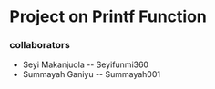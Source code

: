 # Project on Printf Function
### collaborators
* Seyi Makanjuola -- Seyifunmi360
* Summayah Ganiyu -- Summayah001
